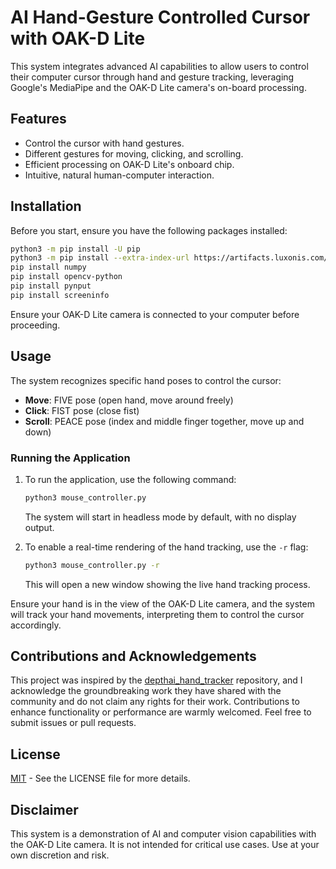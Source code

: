 
# AI Hand-Gesture Controlled Cursor with OAK-D Lite

This system integrates advanced AI capabilities to allow users to control their computer cursor through hand and gesture tracking, leveraging Google's MediaPipe and the OAK-D Lite camera's on-board processing. 

## Features

- Control the cursor with hand gestures.
- Different gestures for moving, clicking, and scrolling.
- Efficient processing on OAK-D Lite's onboard chip.
- Intuitive, natural human-computer interaction.

## Installation

Before you start, ensure you have the following packages installed:

```bash
python3 -m pip install -U pip
python3 -m pip install --extra-index-url https://artifacts.luxonis.com/artifactory/luxonis-python-snapshot-local/ depthai
pip install numpy
pip install opencv-python
pip install pynput
pip install screeninfo
```

Ensure your OAK-D Lite camera is connected to your computer before proceeding.

## Usage

The system recognizes specific hand poses to control the cursor:

- **Move**: FIVE pose (open hand, move around freely)
- **Click**: FIST pose (close fist)
- **Scroll**: PEACE pose (index and middle finger together, move up and down)

### Running the Application

1. To run the application, use the following command:
   ```bash
   python3 mouse_controller.py
   ```
   The system will start in headless mode by default, with no display output.

2. To enable a real-time rendering of the hand tracking, use the `-r` flag:
   ```bash
   python3 mouse_controller.py -r
   ```
   This will open a new window showing the live hand tracking process.

Ensure your hand is in the view of the OAK-D Lite camera, and the system will track your hand movements, interpreting them to control the cursor accordingly.

## Contributions and Acknowledgements

This project was inspired by the [depthai_hand_tracker](https://github.com/geaxgx/depthai_hand_tracker) repository, and I acknowledge the groundbreaking work they have shared with the community and do not claim any rights for their work. Contributions to enhance functionality or performance are warmly welcomed. Feel free to submit issues or pull requests.

## License

[MIT](LICENSE) - See the LICENSE file for more details.

## Disclaimer

This system is a demonstration of AI and computer vision capabilities with the OAK-D Lite camera. It is not intended for critical use cases. Use at your own discretion and risk.


